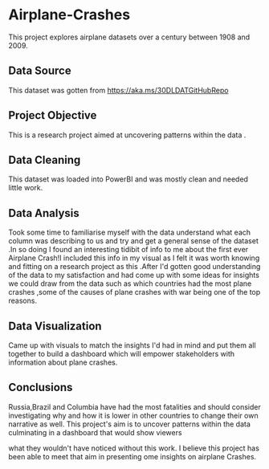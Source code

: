 # Airplane-Crashes
This project  explores airplane datasets over a century between 1908 and 2009.

## Data Source
This dataset was gotten from https://aka.ms/30DLDATGitHubRepo

## Project Objective
This is a research project aimed at uncovering patterns within the data .

## Data Cleaning
This dataset was loaded into PowerBI and was  mostly clean and needed little work.

## Data Analysis
Took some time to familiarise myself with the data understand what each column was describing to us and try and get a general sense of the dataset .In so doing I found an interesting tidibit of info to me about the first ever Airplane Crash!I included this info in my visual as I felt it was worth knowing and fitting on a research project as this .After I'd gotten good understanding of the data to my satisfaction and had come up with some ideas for insights we could draw from the data such as
which countries had the most plane crashes ,some of the causes of plane crashes with war being one of the top reasons.

## Data Visualization
Came up with visuals to match the insights I'd had in mind  and put them all together to build a dashboard which will empower stakeholders with information about plane crashes.

## Conclusions
Russia,Brazil and Columbia have had the most fatalities and should consider investigating why and how it is lower in other countries to change their own narrative as well.
This project's aim is to uncover patterns within the data culminating in a dashboard that would show viewers 


what they wouldn't have noticed without this work. I believe this project has been able to meet that aim in presenting ome insights on airplane Crashes.

